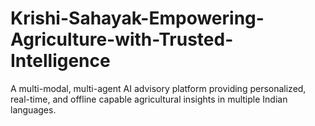 # Krishi-Sahayak-Empowering-Agriculture-with-Trusted-Intelligence
A multi-modal, multi-agent AI advisory platform  providing personalized, real-time, and offline capable agricultural insights in multiple Indian  languages.
